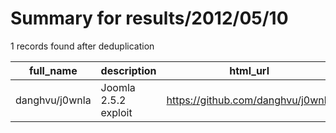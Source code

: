 
# Summary for results/2012/05/10
    
1 records found after deduplication

| full_name | description | html_url | matched_list | matched_count | pushed_at | size | stargazers_count | language | forks_count |
|----------------|----------------------|-----------------------------------|----------------|-----------------|---------------------------|--------|--------------------|------------|---------------|
| danghvu/j0wnla | Joomla 2.5.2 exploit | https://github.com/danghvu/j0wnla | ['exploit'] | 1 | 2012-05-10 03:03:48+00:00 | 132 | 6 | JavaScript | 1 |
